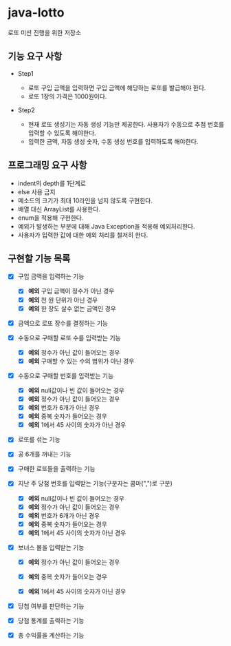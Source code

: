 # java-lotto
로또 미션 진행을 위한 저장소

## 기능 요구 사항
* Step1
    * 로또 구입 금액을 입력하면 구입 금액에 해당하는 로또를 발급해야 한다.
    * 로또 1장의 가격은 1000원이다.

* Step2
    * 현재 로또 생성기는 자동 생성 기능만 제공한다. 사용자가 수동으로 추첨 번호를 입력할 수 있도록 해야한다.
    * 입력한 금액, 자동 생성 숫자, 수동 생성 번호를 입력하도록 해야한다.

## 프로그래밍 요구 사항
* indent의 depth를 1단계로
* else 사용 금지
* 메소드의 크기가 최대 10라인을 넘지 않도록 구현한다.
* 배열 대신 ArrayList를 사용한다.
* enum을 적용해 구현한다.
* 예외가 발생하는 부분에 대해 Java Exception을 적용해 예외처리한다.
* 사용자가 입력한 값에 대한 예외 처리를 철저히 한다.

## 구현할 기능 목록
* [x] 구입 금액을 입력하는 기능
    * [x] **예외** 구입 금액이 정수가 아닌 경우
    * [x] **예외** 천 원 단위가 아닌 경우
    * [x] **예외** 한 장도 살수 없는 금액인 경우
    
* [x] 금액으로 로또 장수를 결정하는 기능

* [x] 수동으로 구매할 로또 수를 입력받는 기능
    * [x] **예외** 정수가 아닌 값이 들어오는 경우
    * [x] **예외** 구매할 수 있는 수의 범위가 아닌 경우

* [x] 수동으로 구매할 번호를 입력받는 기능
    * [x] **예외** null값이나 빈 값이 들어오는 경우
    * [x] **예외** 정수가 아닌 값이 들어오는 경우
    * [x] **예외** 번호가 6개가 아닌 경우
    * [x] **예외** 중복 숫자가 들어오는 경우
    * [x] **예외** 1에서 45 사이의 숫자가 아닌 경우

* [x] 로또를 섞는 기능

* [x] 공 6개를 꺼내는 기능

* [x] 구매한 로또들을 출력하는 기능

* [x] 지난 주 당첨 번호를 입력받는 기능(구분자는 콤마(",")로 구분)
    * [x] **예외** null값이나 빈 값이 들어오는 경우
    * [x] **예외** 정수가 아닌 값이 들어오는 경우
    * [x] **예외** 번호가 6개가 아닌 경우
    * [x] **예외** 중복 숫자가 들어오는 경우
    * [x] **예외** 1에서 45 사이의 숫자가 아닌 경우

* [x] 보너스 볼을 입력받는 기능
    * [x] **예외** 정수가 아닌 값이 들어오는 경우
    * [x] **예외** 중복 숫자가 들어오는 경우
    * [x] **예외** 1에서 45 사이의 숫자가 아닌 경우


* [x] 당첨 여부를 판단하는 기능

* [x] 당첨 통계를 출력하는 기능

* [x] 총 수익률을 계산하는 기능
